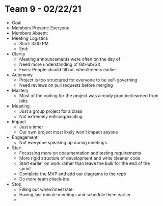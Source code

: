# Team 9 - 02/22/21

- Goal
- Members Present: Everyone
- Members Absent:
- Meeting Logistics
  - Start: 3:00 PM
  - End:
- Clarity
  - Meeting announcements were often on the day of
  - Need more understanding of GitHub/Git
  - Fixes: People should fill out when2meets earlier
- Autonomy
  - Project is too structured for everyone to be self-governing
  - Need reviews on pull requests before merging
- Mastery
  - Most of the coding for the project was already practice/learned from labs
- Meaning
  - Just a group project for a class
  - Not extremely enticing/exciting
- Impact
  - Just a timer
  - Our own project most likely won't impact anyone
- Engagement
  - Not everyone speaking up during meetings
- Start
  - Focussing more on documentation and testing requirements
  - More rigid structure of development and write cleaner code
  - Start earlier on work rather than leave the bulk for the end of the sprint
  - Complete the MVP and add our diagrams to the repo
  - Do more team check-ins
- Stop
  - Filling out when2meet late
  - Having last minute meetings and schedule them earlier
  -
